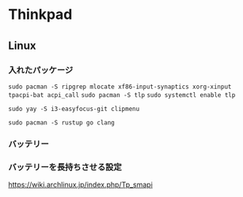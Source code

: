 
# Thinkpad

## Linux　

### 入れたパッケージ

`sudo pacman -S ripgrep mlocate xf86-input-synaptics xorg-xinput tpacpi-bat acpi_call`
`sudo pacman -S tlp`
`sudo systemctl enable tlp`

`sudo yay -S i3-easyfocus-git clipmenu`

`sudo pacman -S rustup go clang`



### バッテリー

### バッテリーを長持ちさせる設定

https://wiki.archlinux.jp/index.php/Tp_smapi


